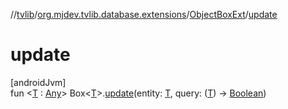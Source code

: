 //[tvlib](../../../index.md)/[org.mjdev.tvlib.database.extensions](../index.md)/[ObjectBoxExt](index.md)/[update](update.md)

# update

[androidJvm]\
fun &lt;[T](update.md) : [Any](https://kotlinlang.org/api/latest/jvm/stdlib/kotlin/-any/index.html)&gt; Box&lt;[T](update.md)&gt;.[update](update.md)(entity: [T](update.md), query: ([T](update.md)) -&gt; [Boolean](https://kotlinlang.org/api/latest/jvm/stdlib/kotlin/-boolean/index.html))
